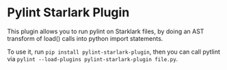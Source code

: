 # Pylint Starlark Plugin

This plugin allows you to run pylint on Starklark files, by doing an AST transform of load() calls into python import statements.

To use it, run `pip install pylint-starlark-plugin`, then you can call pytlint via `pylint --load-plugins pylint-starlark-plugin file.py`.

